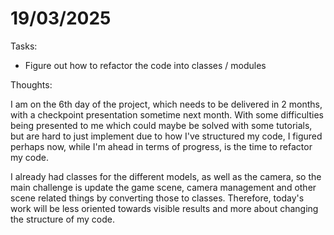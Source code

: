 # 19/03/2025

Tasks:
- Figure out how to refactor the code into classes / modules

Thoughts:

I am on the 6th day of the project, which needs to be delivered in 2 months, with a checkpoint presentation sometime next month. With some difficulties being presented to me which could maybe be solved with some tutorials, but are hard to just implement due to how I've structured my code, I figured perhaps now, while I'm ahead in terms of progress, is the time to refactor my code.

I already had classes for the different models, as well as the camera, so the main challenge is update the game scene, camera management and other scene related things by converting those to classes. Therefore, today's work will be less oriented towards visible results and more about changing the structure of my code.